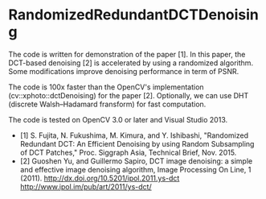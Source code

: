 # RandomizedRedundantDCTDenoising

The code is written for demonstration of the paper [1].
In this paper, the DCT-based denoising [2] is accelerated by using a randomized algorithm.
Some modifications improve denoising performance in term of PSNR.

The code is 100x faster than the OpenCV's implementation (cv::xphoto::dctDenoising) for the paper [2].
Optionally, we can use DHT (discrete Walsh–Hadamard fransform) for fast computation.

The code is tested on OpenCV 3.0 or later and Visual Studio 2013.

* [1] S. Fujita, N. Fukushima, M. Kimura, and Y. Ishibashi, "Randomized Redundant DCT: An Efficient Denoising by using Random Subsampling of DCT Patches," Proc. Siggraph Asia, Technical Brief, Nov. 2015.
* [2] Guoshen Yu, and Guillermo Sapiro, DCT image denoising: a simple and effective image denoising algorithm, Image Processing On Line, 1 (2011). http://dx.doi.org/10.5201/ipol.2011.ys-dct
http://www.ipol.im/pub/art/2011/ys-dct/





